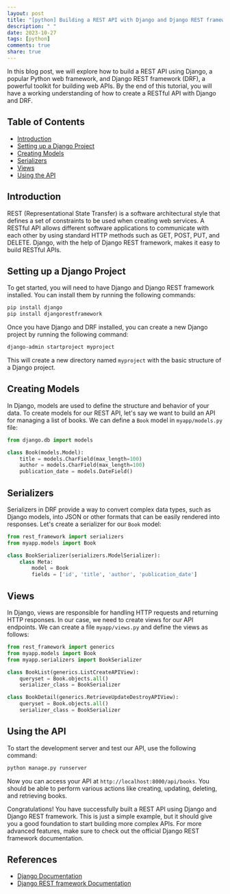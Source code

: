 ```yaml
---
layout: post
title: "[python] Building a REST API with Django and Django REST framework"
description: " "
date: 2023-10-27
tags: [python]
comments: true
share: true
---
```


In this blog post, we will explore how to build a REST API using Django, a popular Python web framework, and Django REST framework (DRF), a powerful toolkit for building web APIs. By the end of this tutorial, you will have a working understanding of how to create a RESTful API with Django and DRF.

## Table of Contents
- [Introduction](#introduction)
- [Setting up a Django Project](#setting-up-a-django-project)
- [Creating Models](#creating-models)
- [Serializers](#serializers)
- [Views](#views)
- [Using the API](#using-the-api)

## Introduction

REST (Representational State Transfer) is a software architectural style that defines a set of constraints to be used when creating web services. A RESTful API allows different software applications to communicate with each other by using standard HTTP methods such as GET, POST, PUT, and DELETE. Django, with the help of Django REST framework, makes it easy to build RESTful APIs.

## Setting up a Django Project

To get started, you will need to have Django and Django REST framework installed. You can install them by running the following commands:

```bash
pip install django
pip install djangorestframework
```

Once you have Django and DRF installed, you can create a new Django project by running the following command:

```bash
django-admin startproject myproject
```

This will create a new directory named `myproject` with the basic structure of a Django project.

## Creating Models

In Django, models are used to define the structure and behavior of your data. To create models for our REST API, let's say we want to build an API for managing a list of books. We can define a `Book` model in `myapp/models.py` file:

```python
from django.db import models

class Book(models.Model):
    title = models.CharField(max_length=100)
    author = models.CharField(max_length=100)
    publication_date = models.DateField()
```

## Serializers

Serializers in DRF provide a way to convert complex data types, such as Django models, into JSON or other formats that can be easily rendered into responses. Let's create a serializer for our `Book` model:

```python
from rest_framework import serializers
from myapp.models import Book

class BookSerializer(serializers.ModelSerializer):
    class Meta:
        model = Book
        fields = ['id', 'title', 'author', 'publication_date']
```

## Views

In Django, views are responsible for handling HTTP requests and returning HTTP responses. In our case, we need to create views for our API endpoints. We can create a file `myapp/views.py` and define the views as follows:

```python
from rest_framework import generics
from myapp.models import Book
from myapp.serializers import BookSerializer

class BookList(generics.ListCreateAPIView):
    queryset = Book.objects.all()
    serializer_class = BookSerializer

class BookDetail(generics.RetrieveUpdateDestroyAPIView):
    queryset = Book.objects.all()
    serializer_class = BookSerializer
```

## Using the API

To start the development server and test our API, use the following command:

```bash
python manage.py runserver
```

Now you can access your API at `http://localhost:8000/api/books`. You should be able to perform various actions like creating, updating, deleting, and retrieving books.

Congratulations! You have successfully built a REST API using Django and Django REST framework. This is just a simple example, but it should give you a good foundation to start building more complex APIs. For more advanced features, make sure to check out the official Django REST framework documentation.

## References
- [Django Documentation](https://www.djangoproject.com/)
- [Django REST framework Documentation](https://www.django-rest-framework.org/)